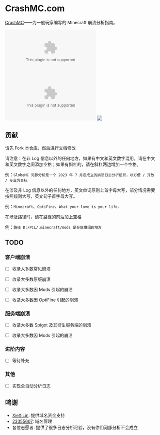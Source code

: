 # CrashMC.com

[CrashMC](https://crashmc.com/)——为一般玩家编写的 Minecraft 崩溃分析指南。

[![](https://img.shields.io/github/stars/GlobeMC/crashmc.com?style=for-the-badge)](https://bilibili.com/video/BV1GJ411x7h7)
[![](https://img.shields.io/github/issues/GlobeMC/crashmc.com?style=for-the-badge)](https://github.com/GlobeMC/crashmc.com/issues)
[![](https://img.shields.io/github/actions/workflow/status/GlobeMC/crashmc.com/gh-pages.yml?branch=main&style=for-the-badge)](https://github.com/GlobeMC/crashmc.com/actions/workflows/gh-pages.yml)

## 贡献

请先 Fork 本仓库，然后进行文档修改

请注意：在非 Log 信息以外的任何地方，如果有中文和英文数字混用，请在中文和英文数字之间添加空格；如果有斜杠的，请在斜杠两边增加一个空格。

例：`GlobeMC 河豚分析是一个 2023 年 7 月底成立的崩溃日志分析组织，以方便 / 开放 / 专业为目标`

在涉及非 Log 信息以外的任何地方，英文单词原则上首字母大写，部分情况需要按照规则大写，英文句子首字母大写。

例：`Minecraft`、`OptiFine`、`What your love is your life.`

在涉及路径时，请在路径的前后加上空格

例：`路径 D:/PCL/.minecraft/mods 是存放模组的地方`

## TODO

### 客户端崩溃

- [ ] 收录大多数常见崩溃

- [ ] 收录大多数原版崩溃

- [ ] 收录大多数因 Mods 引起的崩溃

- [ ] 收录大多数因 OptiFine 引起的崩溃

### 服务端崩溃

- [ ] 收录大多数 Spigot 及其衍生服务端的崩溃

- [ ] 收录大多数因 Mods 引起的崩溃

### 进阶内容

- [ ] 等待补充

### 其他

- [ ] 实现全自动分析日志


## 鸣谢

- [XieXiLin](https://github.com/XieXiLin2): 提供域名资金支持
- [23355607](https://github.com/2623684696): 域名管理
- 各位志愿者: 提供了很多日志分析经验，没有你们河豚分析不会成立
